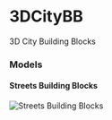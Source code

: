 3DCityBB
========

3D City Building Blocks

### Models ###

#### Streets Building Blocks ####

![Streets Building Blocks](https://raw2.github.com/grey-eminence/3DCityBB/master/Models/Streets-BuildingBlocks/Screenshots/Set-1.jpg)
